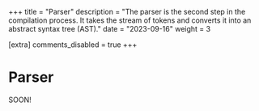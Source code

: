 +++
title = "Parser"
description = "The parser is the second step in the compilation process. It takes the stream of tokens and converts it into an abstract syntax tree (AST)."
date = "2023-09-16"
weight = 3

[extra]
comments_disabled = true
+++

# Parser

SOON!
